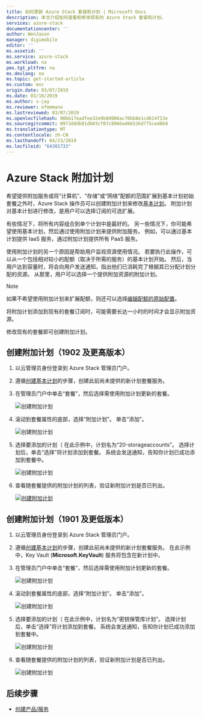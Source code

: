 ```yaml
---
title: 如何更新 Azure Stack 套餐和计划 | Microsoft Docs
description: 本文介绍如何查看和修改现有的 Azure Stack 套餐和计划。
services: azure-stack
documentationcenter: ''
author: WenJason
manager: digimobile
editor: ''
ms.assetid: ''
ms.service: azure-stack
ms.workload: na
pms.tgt_pltfrm: na
ms.devlang: na
ms.topic: get-started-article
ms.custom: mvc
origin.date: 03/07/2019
ms.date: 03/18/2019
ms.author: v-jay
ms.reviewer: efemmano
ms.lastreviewed: 03/07/2019
ms.openlocfilehash: 00bb17eadfee32e9b0d006ac76bb8e1cd614f13e
ms.sourcegitcommit: 0973dddb81db03cf07c8966ad66526d775ced8b9
ms.translationtype: MT
ms.contentlocale: zh-CN
ms.lasthandoff: 04/23/2019
ms.locfileid: "64301733"
---
```

# <a name="azure-stack-add-on-plans"></a>Azure Stack 附加计划

希望提供附加服务或将“计算机”、“存储”或“网络”配额的范围扩展到基本计划初始套餐之外时，Azure Stack 操作员可以创建附加计划来修改[基本计划](azure-stack-create-plan.md)。 附加计划对基本计划进行修改，是用户可以选择订阅的可选扩展。

有些情况下，将所有内容组合到单个计划中是最好的。 另一些情况下，你可能希望使用基本计划，然后通过使用附加计划来提供附加服务。 例如，可以通过基本计划提供 IaaS 服务，通过附加计划提供所有 PaaS 服务。

使用附加计划的另一个原因是帮助用户监视资源使用情况。 若要执行此操作，可以从一个包括相对较小的配额（取决于所需的服务）的基本计划开始。 然后，当用户达到容量时，将会向用户发送通知，指出他们已消耗完了根据其已分配计划分配的资源。 从那里，用户可以选择一个提供附加资源的附加计划。

> [!NOTE]
> 如果不希望使用附加计划来扩展配额，则还可以选择[编辑配额的原始配置](azure-stack-quota-types.md#edit-a-quota)。

将附加计划添加到现有的套餐订阅时，可能需要长达一小时的时间才会显示附加资源。

修改现有的套餐即可创建附加计划。

## <a name="create-an-add-on-plan-1902-and-later"></a>创建附加计划（1902 及更高版本）

1. 以云管理员身份登录到 Azure Stack 管理员门户。
2. 遵循[创建基本计划](azure-stack-create-plan.md)的步骤，创建此前尚未提供的新计划套餐服务。
3. 在管理员门户中单击“套餐”，然后选择需使用附加计划更新的套餐。

   ![创建附加计划](media/create-add-on-plan/add-on1.png)

4. 滚动到套餐属性的底部，选择“附加计划”。 单击“添加”。

    ![创建附加计划](media/create-add-on-plan/add-on2.png)

5. 选择要添加的计划（ 在此示例中，计划名为“20-storageaccounts”。 选择计划后，单击“选择”将计划添加到套餐。 系统会发送通知，告知你计划已成功添加到套餐中。

    ![创建附加计划](media/create-add-on-plan/add-on3.png)

6. 查看随套餐提供的附加计划的列表，验证新附加计划是否已列出。

    [![创建附加计划](media/create-add-on-plan/add-on4.png "创建附加计划")](media/create-add-on-plan/add-on4lg.png#lightbox)

## <a name="create-an-add-on-plan-1901-and-earlier"></a>创建附加计划（1901 及更低版本）

1. 以云管理员身份登录到 Azure Stack 管理员门户。
2. 遵循[创建基本计划](azure-stack-create-plan.md)的步骤，创建此前尚未提供的新计划套餐服务。 在此示例中，Key Vault (**Microsoft.KeyVault**) 服务将包含在新计划中。
3. 在管理员门户中单击“套餐”，然后选择需使用附加计划更新的套餐。

   ![创建附加计划](media/create-add-on-plan/1.PNG)

4. 滚动到套餐属性的底部，选择“附加计划”。 单击“添加”。

    ![创建附加计划](media/create-add-on-plan/2.PNG)

5. 选择要添加的计划（ 在此示例中，计划名为“密钥保管库计划”。 选择计划后，单击“选择”将计划添加到套餐。 系统会发送通知，告知你计划已成功添加到套餐中。

    ![创建附加计划](media/create-add-on-plan/3.PNG)

6. 查看随套餐提供的附加计划的列表，验证新附加计划是否已列出。

    ![创建附加计划](media/create-add-on-plan/4.PNG)

## <a name="next-steps"></a>后续步骤

* [创建产品/服务](azure-stack-create-offer.md)